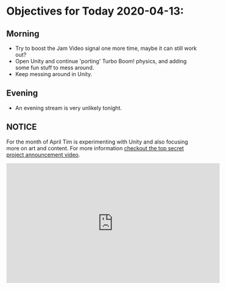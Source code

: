 # Objectives for Today 2020-04-13:

## Morning

- Try to boost the Jam Video signal one more time, maybe it can still work out?
- Open Unity and continue 'porting' Turbo Boom! physics, and adding some fun stuff to mess around.
- Keep messing around in Unity.

## Evening

- An evening stream is very unlikely tonight.

## NOTICE

For the month of April Tim is experimenting with Unity and also focusing more on art and content. For more information [checkout the top secret project announcement video](https://www.youtube.com/embed/OxdgkWX8rZ0).

<iframe width="560" height="315" src="https://www.youtube.com/embed/OxdgkWX8rZ0" frameborder="0" allow="accelerometer; autoplay; encrypted-media; gyroscope; picture-in-picture" allowfullscreen></iframe>
